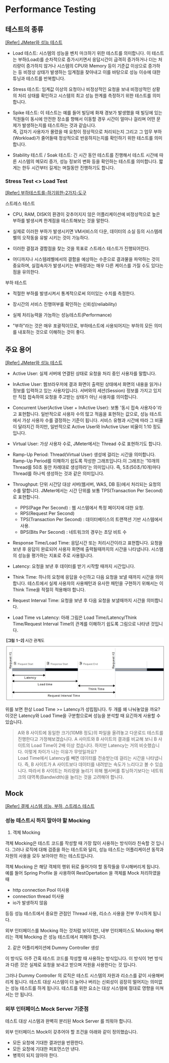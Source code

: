
# Performance Testing

## 테스트의 종류

[[Refer] JMeter와 성능 테스트](https://12bme.tistory.com/272)

- Load 테스트: 시스템의 성능을 벤치 마크하기 위한 테스트를 의미합니다. 이 테스트는 부하(Load)를 순차적으로 증가시키면서 응답시간이 급격히 증가하거나 더는 처리량이 증가하지 않거나 시스템의 CPU와 Memory 등이 기준값 이상으로 증가하는 등 비정상 상태가 발생하는 임계점을 찾아내고 이를 바탕으로 성능 이슈에 대한 튜닝과 테스트를 반복합니다.

- Stress 테스트: 임계값 이상의 요청이나 비정상적인 요청을 보내 비정상적인 상황의 처리 상태를 확인하고 시스템의 최고 성능 한계를 측정하기 위한 테스트를 의미합니다.

- Spike 테스트: 이 테스트는 예를 들어 빌딩에 화재 경보가 발생했을 때 빌딩에 있는 직원들이 동시에 안전한 장소를 향해서 이동할 경우 시간이 얼마나 걸리며 어떤 문제가 발생하는지를 테스트하는 것과 같습니다.  
즉, 갑자기 사용자가 몰렸을 때 요청이 정상적으로 처리되는지 그리고 그 업무 부하(Workload)가 줄어들때 정상적으로 반응하지는지를 확인하기 위한 테스트를 의미합니다.

- Stability 테스트 / Soak 테스트: 긴 시간 동안 테스트를 진행해서 테스트 시간에 따른 시스템의 메모리 증가, 성능 정보의 변화 등을 확인하는 테스트를 의미합니다. 짧게는 한두 시간부터 길게는 며칠동안 진행하기도 합니다.

### Stress Test <> Load Test

[[Refer] 부하테스트를-하기위한-2가지-도구](https://velog.io/@groovejumat/%EB%B6%80%ED%95%98%ED%85%8C%EC%8A%A4%ED%8A%B8%EB%A5%BC-%ED%95%98%EA%B8%B0%EC%9C%84%ED%95%9C-2%EA%B0%80%EC%A7%80-%EB%8F%84%EA%B5%AC)

스트레스 테스트

- CPU, RAM, DISK의 환경이 갖추어지지 않은 어플리케이션에 비정상적으로 높은 부하를 발생시켜 한계점을 테스트해보는 것을 말한다.

- 실제로 이러한 부하가 발생시키면 VM서비스의 다운, 데이터의 소실 등의 시스템레벨의 오작동을 유발 시키는 것이 가능하다.

- 이러한 결점과 결함점을 찾는 것을 목표로 스트레스 테스트가 진행되어진다.

- 어디까지나 시스템레벨에서의 결함을 예상하는 수준으로 결과물을 파악하는 것이 중요하며, 실접속자가 발생시키는 부하량과는 매우 다른 케이스를 가질 수도 있다는 점을 유의한다.

부하 테스트

- 적절한 부하를 발생시켜서 통계적으로써 의미있는 수치를 측정한다.

- 장시간의 서비스 진행여부를 확인하는 신뢰성(reliability)

- 실체 처리능력을 가늠하는 성능테스트(Performance)

- "부하"라는 것은 매우 포괄적이므로, 부하테스트에 사용되어지는 부하의 모든 의미를 내포하는 것으로 이해하는 것이 좋다.

## 주요 용어

[[Refer] JMeter와 성능 테스트](https://12bme.tistory.com/272)

- Active User: 실제 서버에 연결된 상태로 요청을 처리 중인 사용자를 말합니다.

- InActive User: 웹브라우저에 결과 화면이 출력된 상태에서 화면의 내용을 읽거나 정보를 입력하고 있는 사용자입니다. 서버와의 세션(Session) 정보를 가지고 있지만 직접 접속하여 요청을 주고받는 상태가 아닌 사용자를 의미합니다.

- Concurrent User(Active User + InActive User): 보통 '동시 접속 사용자수'라고 표현합니다. 일반적으로 사용자 수의 많고 적음을 표현하는 값으로, 성능 테스트에서 가상 사용자 수를 결정하는 기준이 됩니다. 서비스 유형과 시간에 따라 그 비율이 달라지긴 하지만, 일반적으로 Active User와 InActive User 비율이 1:10 정도입니다.

- Virtual User: 가상 사용자 수로, JMeter에서는 Thread 수로 표현하기도 합니다.

- Ramp-Up Period: Thread(Virtual User) 생성에 걸리는 시간을 의미합니다. Ramp-Up Period를 이해하기 쉽도록 작성한 그래프입니다.이 그래프는 '10개의 Thread를 50초 동안 차례대로 생성하라'는 의미입니다. 즉, 5초(50초/10개)마다 Thread를 하나씩 생성하는 것과 같은 의미입니다.

- Throughput: 단위 시간당 대상 서버(웹서버, WAS, DB 등)에서 처리되는 요청의 수를 말합니다. JMeter에서는 시간 단위를 보통 TPS(Transaction Per Second)로 표현합니다.
  - PPS(Page Per Second) : 웹 시스템에서 특정 페이지에 대한 요청.
  - RPS(Request Per Second)
  - TPS(Transaction Per Second) : 데이터베이스의 트랜잭션 기반 시스템에서 사용.
  - BPS(Bits Per Second) : 네트워크의 경우는 초당 비트 수

- Response Time/Load Time: 응답시간 또는 처리시간이라고 표현합니다. 요청을 보낸 후 응답이 완료되어 사용자 화면에 출력될때까지의 시간을 나타냅니다. 시스템의 성능을 평가하는 지표로 주로 사용됩니다.

- Latency: 요청을 보낸 후 데이터를 받기 시작할 때까지 시간입니다.

- Think Time: 하나의 요청에 응답을 수신하고 다음 요청을 보낼 때까지 시간을 의미합니다. 테스트에서 실제 사용자의 사용패턴과 유사한 패턴을 구현하기 위해서는 이 Think Time을 적절히 적용해야 합니다.

- Request Interval Time: 요청을 보낸 후 다음 요청을 보낼때까지 시간을 의미합니다.

- Load Time vs Latency: 아래 그림은 Load Time/Latency/Think Time/Request Interval Time의 관계를 이해하기 쉽도록 그림으로 나타낸 것입니다.

![loadtime-latency](./img/loadtime-latency.png)

위를 보면 한상 Load Time >= Latency가 성립됩니다. 두 개를 왜 나눠놓았을 까요? 이것은 Latency와 Load Time을 구분함으로써 성능을 분석할 때 요긴하게 사용할 수 있습니다.

> A와 B 사이트에 동일한 크기(10MB 정도)의 파일을 올려놓고 다운로드 테스트를 진행한다고 가정해보겠습니다. A 사이트와 B 사이트의 결과를 비교해 보니 B 사이트의 Load Time이 2배 이상 컸습니다. 하지만 Latency는 거의 비슷했습니다. 이렇게 차이가 나는 이유가 무엇일까요?  
> Load Time에서 Latency를 빼면 데이터를 전송받는데 걸리는 시간을 나타냅니다. 즉, B 사이트가 A 사이트보다 데이터를 내려받는 속도가 느리다고 볼 수 있습니다. 따라서 B 사이트는 처리량을 늘리기 위해 웹서버를 튜닝하기보다는 네트워크의 대역폭(Bandwidth)을 늘리는 것을 고려해야 합니다.

## Mock

[[Refer] 결제 시스템 성능, 부하, 스트레스 테스트](https://techblog.woowahan.com/2572/)

### 성능 테스트시 하지 말아야 할 Mocking

1. 객체 Mocking

객체 Mocking은 테스트 코드를 작성할 때 가장 많이 사용하는 방식이라 친숙할 것 입니다. 그러나 로직에 대해 검증을 하는 테스트와 달리, 성능 테스트는 어플리케이션 동작과 자원의 사용을 모두 보아야만 하는 테스트입니다.

객체 Mocking 은 해당 객체의 행위 뒤로 들어가야 할 동작들을 무시해버리게 됩니다. 예를 들어 Spring Profile 을 사용하여 RestOpertation 을 객체를 Mock 처리하였을 때

- http connection Pool 미사용
- connection thread 미사용
- io가 발생하지 않음

등등 성능 테스트에서 중요한 관점인 Thread 사용, 리소스 사용을 전부 무시하게 됩니다.

외부 인터페이스를 Mocking 하는 것처럼 보이지만, 내부 인터페이스도 Mocking 해버리는 객체 Mocking 은 성능 테스트에서 피해야 합니다.

2. 같은 어플리케이션에 Dummy Controller 생성

이 방식도 아주 간혹 테스트 코드를 작성할 때 사용하는 방식입니다. 이 방식이 1번 방식과 다른 것은 실제로 요청을 보내고 받으며 자원을 사용한다는 것 입니다.

그러나 Dummy Controller 의 로직은 테스트 시스템의 자원과 리소스를 같이 사용해버리게 됩니다. 테스트 대상 시스템이 더 늘어나 버리는 신뢰성이 굉장히 떨어지는 의미없는 성능 테스트를 하게 됩니다. 테스트를 위한 요소는 대상 시스템에 절대로 영향을 미쳐서는 안 됩니다.

### 외부 인터페이스 Mock Server 기준점

테스트 대상 시스템과 완벽히 분리된 Mock Server 를 띄워야 합니다.

외부 인터페이스 Mock이 갖추어야 할 조건을 아래와 같이 정의했습니다.

- 모든 요청에 기대한 결과만을 반환한다.
- 모든 요청에 기대한 퍼포먼스만 낸다.
- 병목이 되지 않아야 한다.
